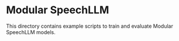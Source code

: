 # Modular SpeechLLM

This directory contains example scripts to train and evaluate Modular SpeechLLM models.